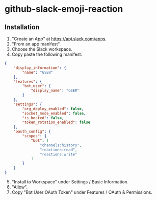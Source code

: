 # github-slack-emoji-reaction

## Installation

1. "Create an App" at https://api.slack.com/apps.
2. "From an app manifest".
3. Choose the Slack workspace.
4. Copy paste the following manifest:
```json
{
    "display_information": {
        "name": "GSER"
    },
    "features": {
		"bot_user": {
			"display_name": "GSER"
		}
	},
    "settings": {
        "org_deploy_enabled": false,
        "socket_mode_enabled": false,
        "is_hosted": false,
        "token_rotation_enabled": false
    },
    "oauth_config": {
		"scopes": {
			"bot": [
				"channels:history",
				"reactions:read",
				"reactions:write"
			]
		}
	}
}
```
5. "Install to Workspace" under Settings / Basic Information.
6. "Allow".
7. Copy "Bot User OAuth Token" under Features / OAuth & Permissions.
